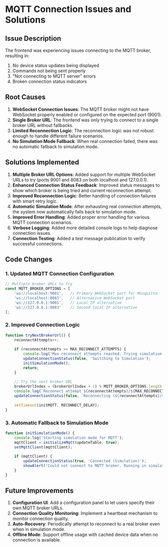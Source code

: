 # MQTT Connection Issues and Solutions

## Issue Description

The frontend was experiencing issues connecting to the MQTT broker, resulting in:
1. No device status updates being displayed
2. Commands not being sent properly
3. "Not connecting to MQTT server" errors
4. Broken connection status indicators

## Root Causes

1. **WebSocket Connection Issues**: The MQTT broker might not have WebSocket properly enabled or configured on the expected port (9001).
2. **Single Broker URL**: The frontend was only trying to connect to a single broker URL without fallbacks.
3. **Limited Reconnection Logic**: The reconnection logic was not robust enough to handle different failure scenarios.
4. **No Simulation Mode Fallback**: When real connection failed, there was no automatic fallback to simulation mode.

## Solutions Implemented

1. **Multiple Broker URL Options**: Added support for multiple WebSocket URLs to try (ports 9001 and 8083 on both localhost and 127.0.0.1).
2. **Enhanced Connection Status Feedback**: Improved status messages to show which broker is being tried and current reconnection attempt.
3. **Improved Reconnection Logic**: Better handling of connection failures with smart retry logic.
4. **Automatic Simulation Mode**: After exhausting real connection attempts, the system now automatically falls back to simulation mode.
5. **Improved Error Handling**: Added proper error handling for various MQTT connection scenarios.
6. **Verbose Logging**: Added more detailed console logs to help diagnose connection issues.
7. **Connection Testing**: Added a test message publication to verify successful connections.

## Code Changes

### 1. Updated MQTT Connection Configuration
```javascript
// Multiple broker URLs to try
const MQTT_BROKER_OPTIONS = [
    'ws://localhost:9001',   // Primary WebSocket port for Mosquitto
    'ws://localhost:8083',   // Alternative WebSocket port
    'ws://127.0.0.1:9001',   // Local IP alternative
    'ws://127.0.0.1:8083'    // Second local IP alternative
];
```

### 2. Improved Connection Logic
```javascript
function tryNextBrokerUrl() {
    reconnectAttempts++;
    
    if (reconnectAttempts >= MAX_RECONNECT_ATTEMPTS) {
        console.log('Max reconnect attempts reached. Trying simulation mode...');
        updateConnectionStatus(false, 'Switching to Simulation');
        initSimulationMode();
        return;
    }
    
    // Try the next broker URL
    brokerUrlIndex = (brokerUrlIndex + 1) % MQTT_BROKER_OPTIONS.length;
    console.log(`Reconnect attempt ${reconnectAttempts}/${MAX_RECONNECT_ATTEMPTS} - Trying next broker: ${MQTT_BROKER_OPTIONS[brokerUrlIndex]}`);
    updateConnectionStatus(false, `Reconnecting (${reconnectAttempts}/${MAX_RECONNECT_ATTEMPTS})...`);
    
    setTimeout(initMQTT, RECONNECT_DELAY);
}
```

### 3. Automatic Fallback to Simulation Mode
```javascript
function initSimulationMode() {
    console.log('Starting simulation mode for MQTT');
    mqttClient = initializeMqtt(updateTable, true);
    setMqttClient(mqttClient);
    
    if (mqttClient) {
        updateConnectionStatus(true, 'Connected (Simulation)');
        showAlert('Could not connect to MQTT broker. Running in simulation mode.', 'warning');
    }
}
```

## Future Improvements

1. **Configuration UI**: Add a configuration panel to let users specify their own MQTT broker URLs.
2. **Connection Quality Monitoring**: Implement a heartbeat mechanism to monitor connection quality.
3. **Auto-Recovery**: Periodically attempt to reconnect to a real broker even when in simulation mode.
4. **Offline Mode**: Support offline usage with cached device data when no connection is available.
